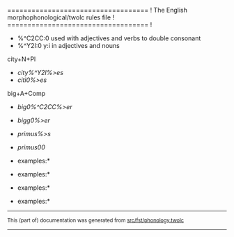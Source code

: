 =================================== !
The English morphophonological/twolc rules file !
=================================== !

* %^C2CC:0 	  used with adjectives and verbs to double consonant
* %^Y2I:0		  y:i in adjectives and nouns

city+N+Pl
* *city%^Y2I%>es*
* *citi0%>es*

big+A+Comp
* *big0%^C2CC%>er*
* *bigg0%>er*

* *primus%>s*
* *primus00*

*  examples:*

*  examples:*

*  examples:*

*  examples:*

* * *

<small>This (part of) documentation was generated from [src/fst/phonology.twolc](https://github.com/giellalt/lang-eng/blob/main/src/fst/phonology.twolc)</small>

---

